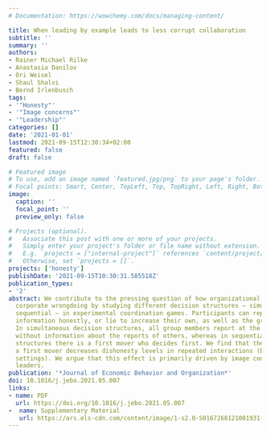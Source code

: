 ```yaml
---
# Documentation: https://wowchemy.com/docs/managing-content/

title: When leading by example leads to less corrupt collaboration
subtitle: ''
summary: ''
authors:
- Rainer Michael Rilke
- Anastasia Danilov
- Ori Weisel
- Shaul Shalvi
- Bernd Irlenbusch
tags:
- '"Honesty"'
- '"Image concerns"'
- '"Leadership"'
categories: []
date: '2021-01-01'
lastmod: 2021-09-15T12:30:34+02:00
featured: false
draft: false

# Featured image
# To use, add an image named `featured.jpg/png` to your page's folder.
# Focal points: Smart, Center, TopLeft, Top, TopRight, Left, Right, BottomLeft, Bottom, BottomRight.
image:
  caption: ''
  focal_point: ''
  preview_only: false

# Projects (optional).
#   Associate this post with one or more of your projects.
#   Simply enter your project's folder or file name without extension.
#   E.g. `projects = ["internal-project"]` references `content/project/deep-learning/index.md`.
#   Otherwise, set `projects = []`.
projects: ['honesty']
publishDate: '2021-09-15T10:30:31.585518Z'
publication_types:
- '2'
abstract: We contribute to the pressing question of how organizational design influences
  corporate wrongdoing by studying different decision structures — simultaneous vs.
  sequential — in experimental coordination games. Participants can report private
  information honestly, or lie to increase their own, as well as the group's, payoff.
  In simultaneous decision structures, all group members report at the same time,
  without information about the reports of others, whereas in sequential decision
  structures there is a first mover who decides first. We find that the presence of
  a first mover decreases dishonesty levels in repeated interactions (but not in one-shot
  settings). We argue that this effect is primarily driven by image concerns of decision
  leaders.
publication: '*Journal of Economic Behavior and Organization*'
doi: 10.1016/j.jebo.2021.05.007
links:
- name: PDF
  url: https://doi.org/10.1016/j.jebo.2021.05.007
-  name: Supplementary Material
   url: https://ars.els-cdn.com/content/image/1-s2.0-S0167268121001931-mmc1.pdf
---
```

